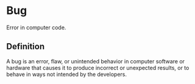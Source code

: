 # Bug

Error in computer code.

## Definition
A bug is an error, flaw, or unintended behavior in computer software or hardware that causes it to produce incorrect or unexpected results, or to behave in ways not intended by the developers.
